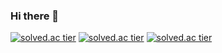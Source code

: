 ### Hi there 👋

<!--
**waterdrag0n/waterdrag0n** is a ✨ _special_ ✨ repository because its `README.md` (this file) appears on your GitHub profile.

Here are some ideas to get you started:

- 🔭 I’m currently working on ...
- 🌱 I’m currently learning ...
- 👯 I’m looking to collaborate on ...
- 🤔 I’m looking for help with ...
- 💬 Ask me about ...
- 📫 How to reach me: ...
- 😄 Pronouns: ...
- ⚡ Fun fact: ...
-->

[![solved.ac tier](http://mazassumnida.wtf/api/generate_badge?boj=waterdrag0n)](https://solved.ac/waterdrag0n)
[![solved.ac tier](http://mazassumnida.wtf/api/v2/generate_badge?boj=waterdrag0n)](https://solved.ac/waterdrag0n)
[![solved.ac tier](http://mazassumnida.wtf/api/mini/generate_badge?boj=waterdrag0n)](https://solved.ac/waterdrag0n)
